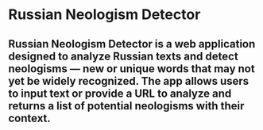 # Russian Neologism Detector
## Russian Neologism Detector is a web application designed to analyze Russian texts and detect neologisms — new or unique words that may not yet be widely recognized. The app allows users to input text or provide a URL to analyze and returns a list of potential neologisms with their context.
